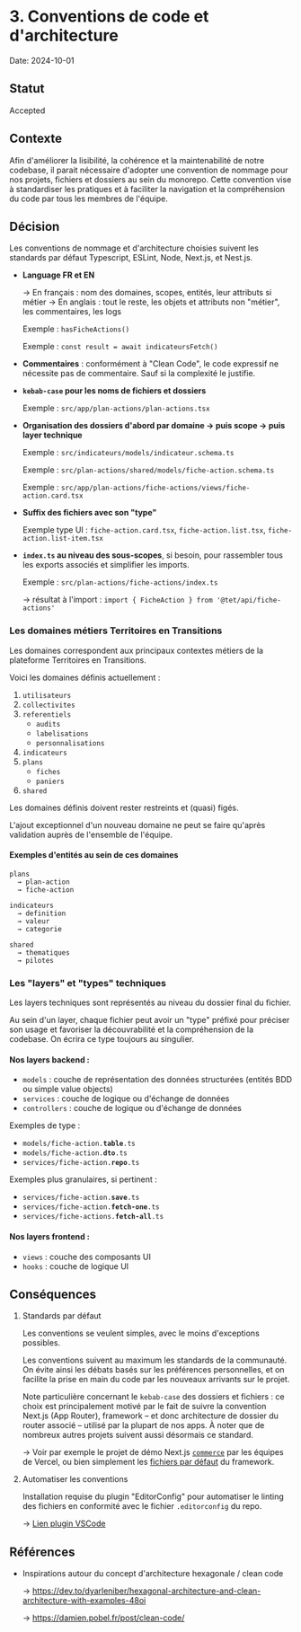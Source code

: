 # 3. Conventions de code et d'architecture

Date: 2024-10-01

## Statut

Accepted

## Contexte

Afin d'améliorer la lisibilité, la cohérence et la maintenabilité de notre codebase, il parait nécessaire d'adopter une convention de nommage pour nos projets, fichiers et dossiers au sein du monorepo. Cette convention vise à standardiser les pratiques et à faciliter la navigation et la compréhension du code par tous les membres de l'équipe.

## Décision

Les conventions de nommage et d'architecture choisies suivent les standards par défaut Typescript, ESLint, Node, Next.js, et Nest.js.

- **Language FR et EN**

  → En français : nom des domaines, scopes, entités, leur attributs si métier
  → En anglais : tout le reste, les objets et attributs non "métier", les commentaires, les logs

  Exemple : `hasFicheActions()`

  Exemple : `const result = await indicateursFetch()`

- **Commentaires** : conformément à "Clean Code", le code expressif ne nécessite pas de commentaire. Sauf si la complexité le justifie.

- **`kebab-case` pour les noms de fichiers et dossiers**

  Exemple : `src/app/plan-actions/plan-actions.tsx`

- **Organisation des dossiers d'abord par domaine → puis scope → puis layer technique**

  Exemple : `src/indicateurs/models/indicateur.schema.ts`

  Exemple : `src/plan-actions/shared/models/fiche-action.schema.ts`

  Exemple : `src/app/plan-actions/fiche-actions/views/fiche-action.card.tsx`

- **Suffix des fichiers avec son "type"**

  Exemple type UI : `fiche-action.card.tsx`, `fiche-action.list.tsx`, `fiche-action.list-item.tsx`

- **`index.ts` au niveau des sous-scopes**, si besoin, pour rassembler tous les exports associés et simplifier les imports.

  Exemple : `src/plan-actions/fiche-actions/index.ts`

  → résultat à l'import : `import { FicheAction } from '@tet/api/fiche-actions'`

### Les domaines métiers Territoires en Transitions

Les domaines correspondent aux principaux contextes métiers de la plateforme Territoires en Transitions.

Voici les domaines définis actuellement :

1. `utilisateurs`
2. `collectivites`
3. `referentiels`
   - `audits`
   - `labelisations`
   - `personnalisations`
4. `indicateurs`
5. `plans`
   - `fiches`
   - `paniers`
6. `shared`

Les domaines définis doivent rester restreints et (quasi) figés.

L'ajout exceptionnel d'un nouveau domaine ne peut se faire qu'après validation auprès de l'ensemble de l'équipe.

#### Exemples d'entités au sein de ces domaines

```
plans
  → plan-action
  → fiche-action

indicateurs
  → definition
  → valeur
  → categorie

shared
  → thematiques
  → pilotes
```

### Les "layers" et "types" techniques

Les layers techniques sont représentés au niveau du dossier final du fichier.

Au sein d'un layer, chaque fichier peut avoir un "type" préfixé pour préciser son usage et favoriser la découvrabilité et la compréhension de la codebase. On écrira ce type toujours au singulier.

#### Nos layers backend :

- `models` : couche de représentation des données structurées (entités BDD ou simple value objects)
- `services` : couche de logique ou d'échange de données
- `controllers` : couche de logique ou d'échange de données

Exemples de type :

- `models/fiche-action.`**`table`**`.ts`
- `models/fiche-action.`**`dto`**`.ts`
- `services/fiche-action.`**`repo`**`.ts`

Exemples plus granulaires, si pertinent :

- `services/fiche-action.`**`save`**`.ts`
- `services/fiche-action.`**`fetch-one`**`.ts`
- `services/fiche-actions.`**`fetch-all`**`.ts`

#### Nos layers frontend :

- `views` : couche des composants UI
- `hooks` : couche de logique UI

## Conséquences

1.  Standards par défaut

    Les conventions se veulent simples, avec le moins d'exceptions possibles.

    Les conventions suivent au maximum les standards de la communauté. On évite ainsi les débats basés sur les préférences personnelles, et on facilite la prise en main du code par les nouveaux arrivants sur le projet.

    Note particulière concernant le `kebab-case` des dossiers et fichiers : ce choix est principalement motivé par le fait de suivre la convention Next.js (App Router), framework – et donc architecture de dossier du router associé – utilisé par la plupart de nos apps. À noter que de nombreux autres projets suivent aussi désormais ce standard.

    → Voir par exemple le projet de démo Next.js [`commerce`](https://github.com/vercel/commerce) par les équipes de Vercel, ou bien simplement les [fichiers par défaut](https://nextjs.org/docs/app/api-reference/file-conventions) du framework.

2.  Automatiser les conventions

    Installation requise du plugin "EditorConfig" pour automatiser le linting des fichiers en conformité avec le fichier `.editorconfig` du repo.

    → [Lien plugin VSCode](https://marketplace.visualstudio.com/items?itemName=EditorConfig.EditorConfig)

## Références

- Inspirations autour du concept d'architecture hexagonale / clean code

  → https://dev.to/dyarleniber/hexagonal-architecture-and-clean-architecture-with-examples-48oi

  → https://damien.pobel.fr/post/clean-code/
